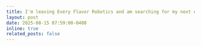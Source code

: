 ```yaml
---
title: I'm leaving Every Flavor Robotics and am searching for my next opportunity
layout: post
date: 2025-08-15 07:59:00-0400
inline: true
related_posts: false
---
```


